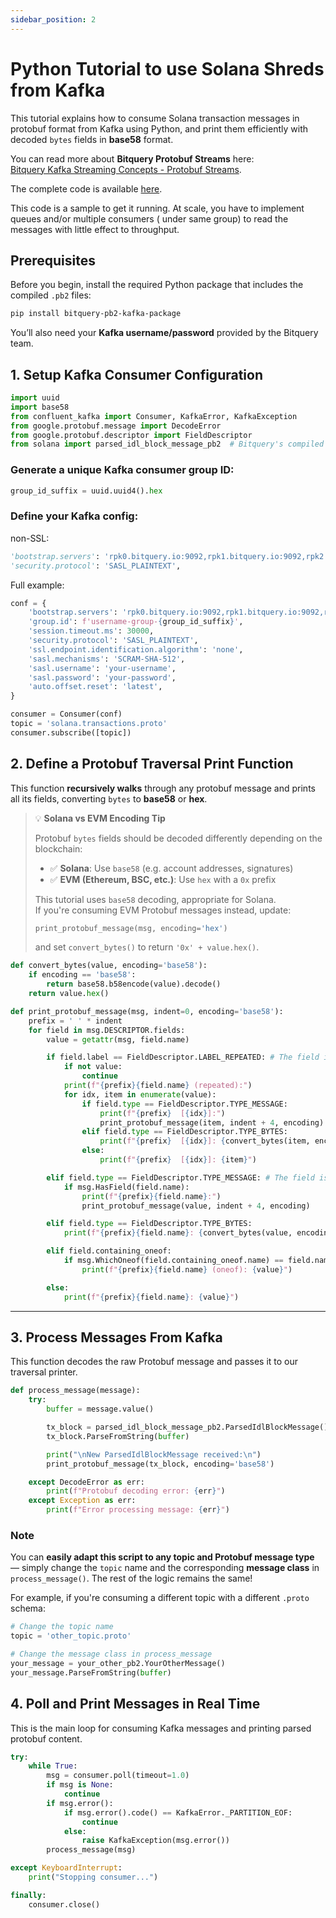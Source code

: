 ```yaml
---
sidebar_position: 2
---
```


# Python Tutorial to use Solana Shreds from Kafka

This tutorial explains how to consume Solana transaction messages in protobuf format from Kafka using Python, and print them efficiently with decoded `bytes` fields in **base58** format.

You can read more about **Bitquery Protobuf Streams** here:  
[Bitquery Kafka Streaming Concepts - Protobuf Streams](https://docs.bitquery.io/docs/streams/kafka-streaming-concepts/#protobuf-streams).

The complete code is available [here](https://github.com/bitquery/streaming-protobuf-python/blob/main/consumer.py).

This code is a sample to get it running. At scale, you have to implement queues and/or multiple consumers ( under same group) to read the messages with little effect to throughput.

## **Prerequisites**

Before you begin, install the required Python package that includes the compiled `.pb2` files:

```sh
pip install bitquery-pb2-kafka-package

```

You’ll also need your **Kafka username/password** provided by the Bitquery team.

## **1. Setup Kafka Consumer Configuration**

```python
import uuid
import base58
from confluent_kafka import Consumer, KafkaError, KafkaException
from google.protobuf.message import DecodeError
from google.protobuf.descriptor import FieldDescriptor
from solana import parsed_idl_block_message_pb2  # Bitquery's compiled protobuf schema

```

### Generate a unique Kafka consumer group ID:

```python
group_id_suffix = uuid.uuid4().hex

```

### Define your Kafka config:

non-SSL:

```python
'bootstrap.servers': 'rpk0.bitquery.io:9092,rpk1.bitquery.io:9092,rpk2.bitquery.io:9092',
'security.protocol': 'SASL_PLAINTEXT',

```

Full example:

```python
conf = {
    'bootstrap.servers': 'rpk0.bitquery.io:9092,rpk1.bitquery.io:9092,rpk2.bitquery.io:9092',
    'group.id': f'username-group-{group_id_suffix}',
    'session.timeout.ms': 30000,
    'security.protocol': 'SASL_PLAINTEXT',
    'ssl.endpoint.identification.algorithm': 'none',
    'sasl.mechanisms': 'SCRAM-SHA-512',
    'sasl.username': 'your-username',
    'sasl.password': 'your-password',
    'auto.offset.reset': 'latest',
}

consumer = Consumer(conf)
topic = 'solana.transactions.proto'
consumer.subscribe([topic])

```

## **2. Define a Protobuf Traversal Print Function**

This function **recursively walks** through any protobuf message and prints all its fields, converting `bytes` to **base58** or **hex**.

> 💡 **Solana vs EVM Encoding Tip**
>
> Protobuf `bytes` fields should be decoded differently depending on the blockchain:
>
> - ✅ **Solana**: Use `base58` (e.g. account addresses, signatures)
> - ✅ **EVM (Ethereum, BSC, etc.)**: Use `hex` with a `0x` prefix
>
> This tutorial uses `base58` decoding, appropriate for Solana.  
> If you're consuming EVM Protobuf messages instead, update:
>
> ```python
> print_protobuf_message(msg, encoding='hex')
> ```
>
> and set `convert_bytes()` to return `'0x' + value.hex()`.

```python
def convert_bytes(value, encoding='base58'):
    if encoding == 'base58':
        return base58.b58encode(value).decode()
    return value.hex()

def print_protobuf_message(msg, indent=0, encoding='base58'):
    prefix = ' ' * indent
    for field in msg.DESCRIPTOR.fields:
        value = getattr(msg, field.name)

        if field.label == FieldDescriptor.LABEL_REPEATED: # The field is a repeated (i.e. array/list) field.
            if not value:
                continue
            print(f"{prefix}{field.name} (repeated):")
            for idx, item in enumerate(value):
                if field.type == FieldDescriptor.TYPE_MESSAGE:
                    print(f"{prefix}  [{idx}]:")
                    print_protobuf_message(item, indent + 4, encoding)
                elif field.type == FieldDescriptor.TYPE_BYTES:
                    print(f"{prefix}  [{idx}]: {convert_bytes(item, encoding)}")
                else:
                    print(f"{prefix}  [{idx}]: {item}")

        elif field.type == FieldDescriptor.TYPE_MESSAGE: # The field is a nested protobuf message.
            if msg.HasField(field.name):
                print(f"{prefix}{field.name}:")
                print_protobuf_message(value, indent + 4, encoding)

        elif field.type == FieldDescriptor.TYPE_BYTES:
            print(f"{prefix}{field.name}: {convert_bytes(value, encoding)}")

        elif field.containing_oneof:
            if msg.WhichOneof(field.containing_oneof.name) == field.name:
                print(f"{prefix}{field.name} (oneof): {value}")

        else:
            print(f"{prefix}{field.name}: {value}")

```

---

## **3. Process Messages From Kafka**

This function decodes the raw Protobuf message and passes it to our traversal printer.

```python
def process_message(message):
    try:
        buffer = message.value()

        tx_block = parsed_idl_block_message_pb2.ParsedIdlBlockMessage()
        tx_block.ParseFromString(buffer)

        print("\nNew ParsedIdlBlockMessage received:\n")
        print_protobuf_message(tx_block, encoding='base58')

    except DecodeError as err:
        print(f"Protobuf decoding error: {err}")
    except Exception as err:
        print(f"Error processing message: {err}")

```

### **Note**

You can **easily adapt this script to any topic and Protobuf message type** — simply change the `topic` name and the corresponding **message class** in `process_message()`. The rest of the logic remains the same!

For example, if you're consuming a different topic with a different `.proto` schema:

```python
# Change the topic name
topic = 'other_topic.proto'

# Change the message class in process_message
your_message = your_other_pb2.YourOtherMessage()
your_message.ParseFromString(buffer)

```

## **4. Poll and Print Messages in Real Time**

This is the main loop for consuming Kafka messages and printing parsed protobuf content.

```python
try:
    while True:
        msg = consumer.poll(timeout=1.0)
        if msg is None:
            continue
        if msg.error():
            if msg.error().code() == KafkaError._PARTITION_EOF:
                continue
            else:
                raise KafkaException(msg.error())
        process_message(msg)

except KeyboardInterrupt:
    print("Stopping consumer...")

finally:
    consumer.close()

```
